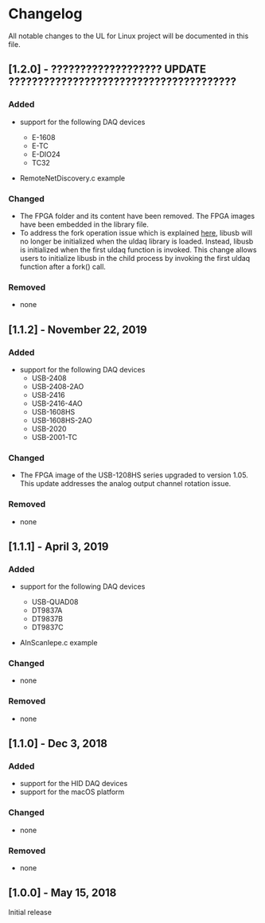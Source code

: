 # Changelog
All notable changes to the UL for Linux project will be documented in this file.

## [1.2.0] - ??????????????????? UPDATE ???????????????????????????????????????
### Added
* support for the following DAQ devices
  * E-1608
  * E-TC
  * E-DIO24
  * TC32

* RemoteNetDiscovery.c example
  
### Changed
- The FPGA folder and its content have been removed. The FPGA images have been embedded in the library file.
- To address the fork operation issue which is explained [here](http://libusb.sourceforge.net/api-1.0/libusb_caveats.html), libusb will no longer be initialized when the uldaq library is loaded. Instead, libusb is initialized when the first uldaq function is invoked. This change allows users to initialize libusb in the child process by invoking the first uldaq function after a fork() call. 

### Removed
- none

## [1.1.2] - November 22, 2019
### Added
* support for the following DAQ devices
  * USB-2408
  * USB-2408-2AO
  * USB-2416
  * USB-2416-4AO
  * USB-1608HS
  * USB-1608HS-2AO
  * USB-2020
  * USB-2001-TC

### Changed
- The FPGA image of the USB-1208HS series upgraded to version 1.05. This update addresses the analog output channel rotation issue.

### Removed
- none

## [1.1.1] - April 3, 2019
### Added
* support for the following DAQ devices
  * USB-QUAD08
  * DT9837A
  * DT9837B
  * DT9837C

* AInScanIepe.c example
  
### Changed
- none

### Removed
- none

## [1.1.0] - Dec 3, 2018
### Added
* support for the HID DAQ devices
* support for the macOS platform

### Changed
- none

### Removed
- none

## [1.0.0] - May 15, 2018
Initial release
